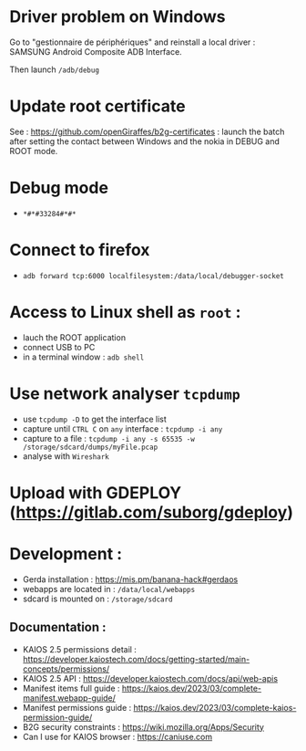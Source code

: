 # Driver problem on Windows

Go to "gestionnaire de périphériques" and reinstall a local driver : SAMSUNG Android Composite ADB Interface.

Then launch `/adb/debug`

# Update root certificate

See : https://github.com/openGiraffes/b2g-certificates : launch the batch after setting the contact between Windows and the nokia in DEBUG and ROOT mode.


# Debug mode
- `*#*#33284#*#*`

# Connect to firefox
- `adb forward tcp:6000 localfilesystem:/data/local/debugger-socket`

# Access to Linux shell as `root` : 
- lauch the ROOT application
- connect USB to PC
- in a terminal window : `adb shell`

# Use network analyser `tcpdump`

- use `tcpdump -D` to get the interface list
- capture until `CTRL C` on `any` interface : `tcpdump -i any`
- capture to a file : `tcpdump -i any -s 65535 -w /storage/sdcard/dumps/myFile.pcap`
- analyse with `Wireshark`

# Upload with GDEPLOY (https://gitlab.com/suborg/gdeploy)

# Development :
- Gerda installation : https://mis.pm/banana-hack#gerdaos
- webapps are located in : `/data/local/webapps`
- sdcard is mounted on : `/storage/sdcard`
## Documentation :
- KAIOS 2.5 permissions detail : https://developer.kaiostech.com/docs/getting-started/main-concepts/permissions/
- KAIOS 2.5 API : https://developer.kaiostech.com/docs/api/web-apis
- Manifest items full guide : https://kaios.dev/2023/03/complete-manifest.webapp-guide/
- Manifest permissions guide : https://kaios.dev/2023/03/complete-kaios-permission-guide/
- B2G security constraints : https://wiki.mozilla.org/Apps/Security
- Can I use for KAIOS browser : https://caniuse.com
